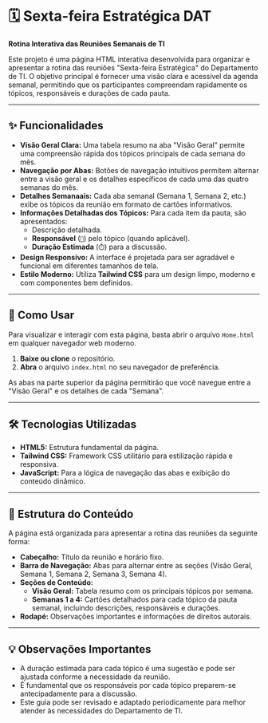# 🗓️ Sexta-feira Estratégica DAT

**Rotina Interativa das Reuniões Semanais de TI**

Este projeto é uma página HTML interativa desenvolvida para organizar e apresentar a rotina das reuniões "Sexta-feira Estratégica" do Departamento de TI. O objetivo principal é fornecer uma visão clara e acessível da agenda semanal, permitindo que os participantes compreendam rapidamente os tópicos, responsáveis e durações de cada pauta.

---

## ✨ Funcionalidades

* **Visão Geral Clara:** Uma tabela resumo na aba "Visão Geral" permite uma compreensão rápida dos tópicos principais de cada semana do mês.
* **Navegação por Abas:** Botões de navegação intuitivos permitem alternar entre a visão geral e os detalhes específicos de cada uma das quatro semanas do mês.
* **Detalhes Semanaais:** Cada aba semanal (Semana 1, Semana 2, etc.) exibe os tópicos da reunião em formato de cartões informativos.
* **Informações Detalhadas dos Tópicos:** Para cada item da pauta, são apresentados:
    * Descrição detalhada.
    * **Responsável** (`👤`) pelo tópico (quando aplicável).
    * **Duração Estimada** (`⏱️`) para a discussão.
* **Design Responsivo:** A interface é projetada para ser agradável e funcional em diferentes tamanhos de tela.
* **Estilo Moderno:** Utiliza **Tailwind CSS** para um design limpo, moderno e com componentes bem definidos.

---

## 🚀 Como Usar

Para visualizar e interagir com esta página, basta abrir o arquivo `Home.html` em qualquer navegador web moderno.

1.  **Baixe ou clone** o repositório.
2.  **Abra** o arquivo `index.html` no seu navegador de preferência.

As abas na parte superior da página permitirão que você navegue entre a "Visão Geral" e os detalhes de cada "Semana".

---

## 🛠️ Tecnologias Utilizadas

* **HTML5:** Estrutura fundamental da página.
* **Tailwind CSS:** Framework CSS utilitário para estilização rápida e responsiva.
* **JavaScript:** Para a lógica de navegação das abas e exibição do conteúdo dinâmico.

---

## 🎨 Estrutura do Conteúdo

A página está organizada para apresentar a rotina das reuniões da seguinte forma:

* **Cabeçalho:** Título da reunião e horário fixo.
* **Barra de Navegação:** Abas para alternar entre as seções (Visão Geral, Semana 1, Semana 2, Semana 3, Semana 4).
* **Seções de Conteúdo:**
    * **Visão Geral:** Tabela resumo com os principais tópicos por semana.
    * **Semanas 1 a 4:** Cartões detalhados para cada tópico da pauta semanal, incluindo descrições, responsáveis e durações.
* **Rodapé:** Observações importantes e informações de direitos autorais.

---

## 💡 Observações Importantes

* A duração estimada para cada tópico é uma sugestão e pode ser ajustada conforme a necessidade da reunião.
* É fundamental que os responsáveis por cada tópico preparem-se antecipadamente para a discussão.
* Este guia pode ser revisado e adaptado periodicamente para melhor atender às necessidades do Departamento de TI.
